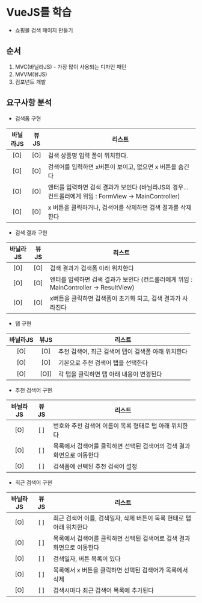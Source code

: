 # VueJS를 학습
- 쇼핑몰 검색 페이지 만들기

## 순서
1. MVC(바닐라JS) - 가장 많이 사용되는 디자인 패턴
2. MVVM(뷰JS)
3. 컴포넌트 개발

## 요구사항 분석
- 검색폼 구현

| 바닐라JS | 뷰JS | 리스트 |
|:---:|:---:|---|
| [O] | [O] | 검색 상품명 입력 폼이 위치한다. |
| [O] | [O] | 검색어를 입력하면 x버튼이 보이고, 없으면 x 버튼을 숨긴다 |
| [O] | [O] | 엔터를 입력하면 검색 결과가 보인다 (바닐라JS의 경우... 컨트롤러에게 위임 : FormView -> MainController) |
| [O] | [O] | x 버튼을 클릭하거나, 검색어를 삭제하면 검색 결과를 삭제한다 |

- 검색 결과 구현

| 바닐라JS | 뷰JS | 리스트 |
|:---:|:---:|---|
| [O] | [O] | 검색 결과가 검색폼 아래 위치한다 |
| [O] | [O] | 엔터를 입력하면 검색 결과가 보인다 (컨트롤러에게 위임 : MainController -> ResultView) |
| [O] | [O] | x버튼을 클릭하면 검색폼이 초기화 되고, 검색 결과가 사라진다 |

- 탭 구현

| 바닐라JS | 뷰JS | 리스트 |
|:---:|:---:|---|
| [O] | [O] | 추천 검색어, 최근 검색어 탭이 검색폼 아래 위치한다 |
| [O] | [O] | 기본으로 추천 검색어 탭을 선택한다 |
| [O] | [O]] | 각 탭을 클릭하면 탭 아래 내용이 변경된다 |

- 추천 검색어 구현

| 바닐라JS | 뷰JS | 리스트 |
|:---:|:---:|---|
| [O] | [ ] | 번호와 추천 검색어 이름이 목록 형태로 탭 아래 위치한다 |
| [O] | [ ] | 목록에서 검색어를 클릭하면 선택된 검색어의 검색 결과 화면으로 이동한다 |
| [O] | [ ] | 검색폼에 선택된 추천 검색어 설정 |

- 최근 검색어 구현

| 바닐라JS | 뷰JS | 리스트 |
|:---:|:---:|---|
| [O] | [ ] | 최근 검색어 이름, 검색일자, 삭제 버튼이 목록 현태로 탭 아래 위치한다 |
| [O] | [ ] | 목록에서 검색어를 클릭하면 선택된 검색어로 검색 결과 화면으로 이동한다 |
| [O] | [ ] | 검색일자, 버튼 목록이 있다 |
| [O] | [ ] | 목록에서 x 버튼을 클릭하면 선택된 검색어가 목록에서 삭제 |
| [O] | [ ] | 검색시마다 최근 검색어 목록에 추가된다 |